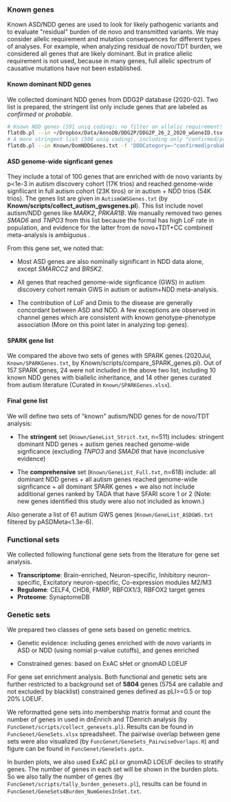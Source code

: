 ### Known genes

Known ASD/NDD genes are used to look for likely pathogenic variants and to evaluate "residual" burden of de novo and transmitted variants. We may consider allelic requirement and mutation consequences for different types of analyses. For example, when analyzing residual de novo/TDT burden, we considered all genes that are likely dominant. But in pratice allelic requirement is not used, because in many genes, full allelic spectrum of causative mutations have not been established. 

#### Known dominant NDD genes

We collected dominant NDD genes from DDG2P database (2020-02). Two list is prepared, the stringent list only include genes that are labeled as *confirmed* or *probable*.

```bash
# Known NDD genes (591 uniq coding): no filter on allelic requirement!
flatdb.pl --in ~/Dropbox/Data/AnnoDB/DDG2P/DDG2P_26_2_2020_wGeneID.tsv -f 'DDDAllelic=~"mono|x-link|hemi" &  (DDDOrgan=~"Brain" | DDDOrgan=="")' -fsep "\t" --alias gencodev19_id:GeneID,gene_symbol:HGNC,allelic_requirement:DDDAllelic,mutation_consequence:DDDMutCons,organ_specificity_list:DDDOrgan,DDD_category:DDDCategory --select GeneID,HGNC,DDDCategory,DDDAllelic,DDDMutCons,DDDOrgan | table_intersect.pl  -a - -a-fsep "\t" -b ~/Dropbox/Data/GeneMetrics/SFARI_release2019-11-13.txt -b-fsep "\t" -b-select GencodeV19ID:GeneID,Category:SFARICategory,GeneScore:SFARIScore -with-loj | table_intersect.pl -a - -a-fsep "\t" -b ~/Dropbox/Data/GeneMetrics/SFARI_release2019-08-29.txt -b-fsep "\t" -b-select GencodeV19ID:GeneID,GeneScore:SFARIScore2 -with-loj  > Known/DomNDDGenes.txt
# A more stringent list (508 uniq coding), including only "confirmed/probable" 
flatdb.pl --in Known/DomNDDGenes.txt -f 'DDDCategory=~"confirmed|probable"' -fsep "\t" --out Known/DomNDDGenesStringent.txt
```

#### ASD genome-wide signficant genes

They include a total of 100 genes that are enriched with de novo variants by p<1e-3 in autism discovery cohort (17K trios) and reached genome-wide signfiicant in full autism cohort (23K tiros) or in autism + NDD trios (54K trios). The genes list are given in `AutismGWSGenes.txt` (by **Known/scripts/collect_autism_gwsgenes.pl**). This list include novel autism/NDD genes like *MARK2*, *PRKAR1B*. We manually removed two genes *SMAD6* and *TNPO3* from this list because the formal has high LoF rate in population, and evidence for the latter from de novo+TDT+CC combined meta-analysis is ambiguous .

From this gene set, we noted that:

* Most ASD genes are also nominally significant in NDD data alone, except *SMARCC2* and *BRSK2*.
* All genes that reached genome-wide signficance (GWS) in autism discovery cohort remain GWS in autism or autism+NDD meta-analysis.

* The contribution of LoF and Dmis to the disease are generally concordant between ASD and NDD. A few exceptions are observed in channel genes which are consistent with known genotype-phenotype association (More on this point later in analyzing top genes).

#### SPARK gene list

We compared the above two sets of genes with SPARK genes (2020Jul, `Known/SPARKGenes.txt`, by Known/scripts/compare_SPARK_genes.pl). Out of 157 SPARK genes, 24 were not included in the above two list, including 10 known NDD genes with biallelic inheritance, and 14 other genes curated from autism literature (Curated in `Known/SPARKGenes.xlsx`).

#### Final gene list

We will define two sets of "known" autism/NDD genes for de novo/TDT analysis:

* The **stringent** set (`Known/GeneList_Strict.txt`, n=511) includes: stringent dominant NDD genes + autism genes reached genome-wide signficance (excluding *TNPO3* and *SMAD6* that have inconclusive evidence) 

* The **comprehensive** set (`Known/GeneList_Full.txt`, n=618) include: all dominant NDD genes + all autism genes reached genome-wide signficance  + all dominant SPARK genes + we also not include additional genes ranked by TADA that have SFARI score 1 or 2 (Note: new genes identified this study were also not included as known.)

Also generate a list of  61 autism GWS genes (`Known/GeneList_ASDGWS.txt` filtered by pASDMeta<1.3e-6). 

### Functional sets

We collected following functional gene sets from the literature for gene set analysis.

- **Transcriptome**: Brain-enriched, Neuron-specific, Inhibitory neuron-specific, Excitatory neuron-specific, Co-expression modules M2/M3
- **Regulome**: CELF4, CHD8, FMRP, RBFOX1/3, RBFOX2 target genes
- **Proteome**: SynaptomeDB

### Genetic sets

We prepared two classes of gene sets based on genetic metrics.

- Genetic evidence: including genes enriched with de novo variants in ASD or NDD (using nomial p-value cutoffs), and genes enriched 

- Constrained genes: based on ExAC sHet or gnomAD LOEUF

For gene set enrichment analysis. Both functional and genetic sets are further restricted to a background set of **5804** genes (5754 are callable and not excluded by blacklist) constrained genes defined as pLI>=0.5 or top 20% LOEUF. 

We reformatted gene sets into membership matrix format and count the number of genes in used in dnEnrich and TDenrich analysis (by `FuncGenet/scripts/collect_genesets.pl`). Results can be found in `FuncGenet/GeneSets.xlsx` spreadsheet. The pairwise overlap between gene sets were also visualized (by `FuncGenet/GeneSets_PairwiseOverlaps.R`) and figure can be found in `FuncGenet/GeneSets.pptx`. 

In burden plots, we also used ExAC pLI or gnomAD LOEUF deciles to stratify genes. The number of genes in each set will be shown in the burden plots. So we also tally the number of genes (by `FuncGenet/scripts/tally_burden_genesets.pl`), results can be found in `FuncGenet/GeneSets4Burden_NumGenesInSet.txt`.

